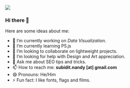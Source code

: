 ![](https://picsum.photos/1600/450)

### Hi there 👋

Here are some ideas about me:

- 🔭 I’m currently working on *Data Visualization*.
- 🌱 I’m currently learning P5.js
- 👯 I’m looking to collaborate on lightweight projects.
- 🤔 I’m looking for help with Design and Art appreciation.
- 💬 Ask me about SEO tips and tricks.
- 📫 How to reach me: **subidit.nandy [at] gmail.com**
- 😄 Pronouns: He/Him
- ⚡ Fun fact: I like fonts, flags and films.

<!--
**subidit/subidit** is a ✨ _special_ ✨ repository because its `README.md` (this file) appears on your GitHub profile.

Here are some ideas to get you started:

- 🔭 I’m currently working on ...
- 🌱 I’m currently learning ...
- 👯 I’m looking to collaborate on ...
- 🤔 I’m looking for help with ...
- 💬 Ask me about ...
- 📫 How to reach me: ...
- 😄 Pronouns: ...
- ⚡ Fun fact: ...
-->
